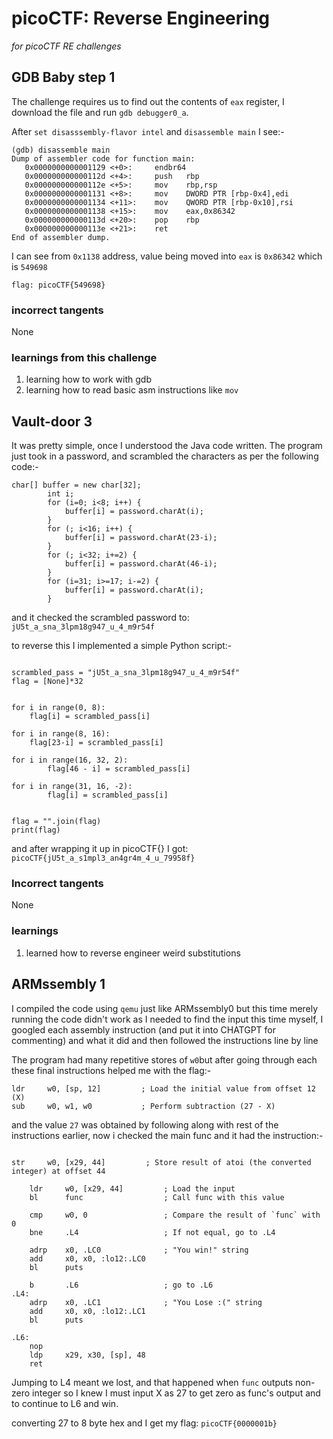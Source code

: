 # picoCTF: Reverse Engineering

_for picoCTF RE challenges_


## GDB Baby step 1

The challenge requires us to find out the contents of `eax` register, I download the file and run `gdb debugger0_a`.

After `set disasssembly-flavor intel` and `disassemble main` I see:-


```
(gdb) disassemble main
Dump of assembler code for function main:
   0x0000000000001129 <+0>:     endbr64
   0x000000000000112d <+4>:     push   rbp
   0x000000000000112e <+5>:     mov    rbp,rsp
   0x0000000000001131 <+8>:     mov    DWORD PTR [rbp-0x4],edi
   0x0000000000001134 <+11>:    mov    QWORD PTR [rbp-0x10],rsi
   0x0000000000001138 <+15>:    mov    eax,0x86342
   0x000000000000113d <+20>:    pop    rbp
   0x000000000000113e <+21>:    ret
End of assembler dump.
```

I can see from `0x1138` address, value being moved into `eax` is `0x86342` which is `549698`

`flag: picoCTF{549698}`

### incorrect tangents

None

### learnings from this challenge

1. learning how to work with gdb
2. learning how to read basic asm instructions like `mov`


## Vault-door 3

It was pretty simple, once I understood the Java code written. The program just took in a password, and scrambled the characters as per the following code:-

```
char[] buffer = new char[32];
        int i;
        for (i=0; i<8; i++) {
            buffer[i] = password.charAt(i);
        }
        for (; i<16; i++) {
            buffer[i] = password.charAt(23-i);
        }
        for (; i<32; i+=2) {
            buffer[i] = password.charAt(46-i);
        }
        for (i=31; i>=17; i-=2) {
            buffer[i] = password.charAt(i);
        }

```

and it checked the scrambled password to: `jU5t_a_sna_3lpm18g947_u_4_m9r54f`

to reverse this I implemented a simple Python script:-


```

scrambled_pass = "jU5t_a_sna_3lpm18g947_u_4_m9r54f"
flag = [None]*32


for i in range(0, 8):
	flag[i] = scrambled_pass[i]

for i in range(8, 16):
	flag[23-i] = scrambled_pass[i]

for i in range(16, 32, 2):
    	flag[46 - i] = scrambled_pass[i]

for i in range(31, 16, -2):
    	flag[i] = scrambled_pass[i]


flag = "".join(flag)
print(flag)

```

and after wrapping it up in picoCTF{} I got: `picoCTF{jU5t_a_s1mpl3_an4gr4m_4_u_79958f}`

### Incorrect tangents

None

### learnings

1. learned how to reverse engineer weird substitutions


## ARMssembly 1

I compiled the code using `qemu` just like ARMssembly0 but this time merely running the code didn't work as I needed to find the input this time myself, I googled each assembly instruction (and put it into CHATGPT for commenting)  and what it did and then followed the instructions line by line

The program had many repetitive stores of `w0`but after going through each these final instructions helped me with the flag:-


```
ldr     w0, [sp, 12]         ; Load the initial value from offset 12 (X)
sub     w0, w1, w0           ; Perform subtraction (27 - X)
```

and the value `27` was obtained by following along with rest of the instructions earlier, now i checked the main func and it had the instruction:-


```

str     w0, [x29, 44]         ; Store result of atoi (the converted integer) at offset 44

    ldr     w0, [x29, 44]         ; Load the input
    bl      func                  ; Call func with this value

    cmp     w0, 0                 ; Compare the result of `func` with 0
    bne     .L4                   ; If not equal, go to .L4

    adrp    x0, .LC0              ; "You win!" string
    add     x0, x0, :lo12:.LC0    
    bl      puts                 

    b       .L6                   ; go to .L6
.L4:
    adrp    x0, .LC1              ; "You Lose :(" string
    add     x0, x0, :lo12:.LC1    
    bl      puts                  

.L6:
    nop                          
    ldp     x29, x30, [sp], 48   
    ret                          
```

Jumping to L4 meant we lost, and that happened when `func` outputs non-zero integer so I knew I must input X as 27 to get zero as func's output and to continue to L6 and win.

converting 27 to 8 byte hex and I get my flag: `picoCTF{0000001b}`
